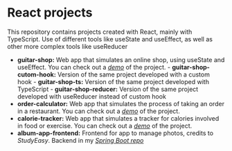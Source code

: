 
# React projects
This repository contains projects created with React, mainly with TypeScript. Use of different tools like useState and useEffect, as well as other more complex tools like useReducer 

-  **guitar-shop:** Web app that simulates an online shop, using useState and useEffect. You can check out a [*demo*](https://angeben-guitar-shop.netlify.app/) of the project.
		-  **guitar-shop-cutom-hook:** Version of the same project developed with a custom hook
		-  **guitar-shop-ts:** Version of the same project developed with TypeScript
		-  **guitar-shop-reducer:** Version of the same project developed with useReducer instead of custom hook
-  **order-calculator:** Web app that simulates the process of taking an order in a restaurant. You can check out a [*demo*](https://angeben-order-calculator.netlify.app/) of the project.
-  **calorie-tracker:** Web app that simulates a tracker for calories involved in food or exercise. You can check out a [*demo*](https://angeben-calorie-tracker.netlify.app/) of the project.
-  **album-app-frontend:** Frontend for app to manage photos, credits to *StudyEasy*. Backend in my [*Spring Boot repo*](https://github.com/angeben/Java-Spring/tree/main/album-app-backend)

